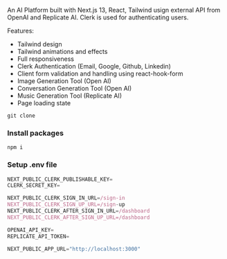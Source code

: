 An AI Platform built with Next.js 13, React, Tailwind usign external API from OpenAI and Replicate AI. Clerk is used for authenticating users.

Features:

- Tailwind design
- Tailwind animations and effects
- Full responsiveness
- Clerk Authentication (Email, Google, Github, Linkedin)
- Client form validation and handling using react-hook-form
- Image Generation Tool (Open AI)
- Conversation Generation Tool (Open AI)
- Music Generation Tool (Replicate AI)
- Page loading state

```shell
git clone 
```

### Install packages

```shell
npm i
```

### Setup .env file


```js
NEXT_PUBLIC_CLERK_PUBLISHABLE_KEY=
CLERK_SECRET_KEY=

NEXT_PUBLIC_CLERK_SIGN_IN_URL=/sign-in
NEXT_PUBLIC_CLERK_SIGN_UP_URL=/sign-up
NEXT_PUBLIC_CLERK_AFTER_SIGN_IN_URL=/dashboard
NEXT_PUBLIC_CLERK_AFTER_SIGN_UP_URL=/dashboard

OPENAI_API_KEY=
REPLICATE_API_TOKEN=

NEXT_PUBLIC_APP_URL="http://localhost:3000"
```
